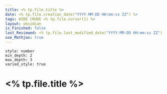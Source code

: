 ```yaml
---
title: <% tp.file.title %>
date: <% tp.file.creation_date("YYYY-MM-DD HH:mm:ss ZZ") %>
tags: HIDE CRUDE <% tp.file.cursor(1) %>
layout: obsidian
is_Finished: false
last_Reviewed: <% tp.file.last_modified_date("YYYY-MM-DD HH:mm:ss ZZ") %>
use_Mathjax: true
---
```


```toc
style: number
min_depth: 2
max_depth: 3
varied_style: true
```

# <% tp.file.title %>
